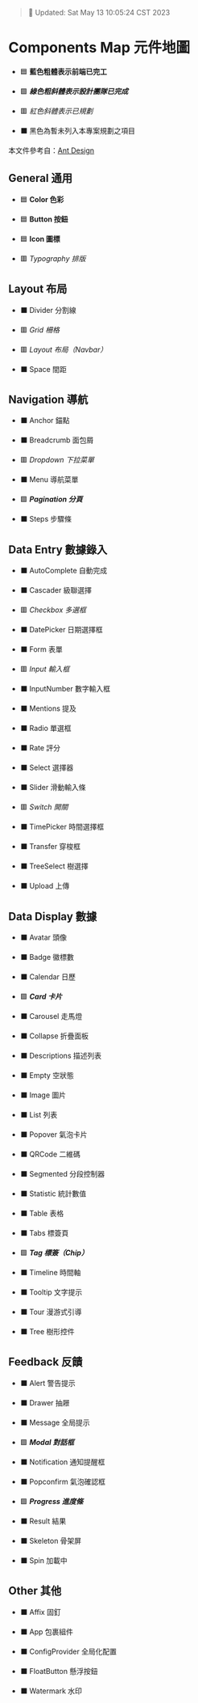 > 📌 Updated: Sat May 13 10:05:24 CST 2023

# Components Map 元件地圖

- 🟦 **藍色粗體表示前端已完工**

- 🟩 ***綠色粗斜體表示設計團隊已完成***

- 🟥 *紅色斜體表示已規劃*

- ⬛️ 黑色為暫未列入本專案規劃之項目

本文件參考自：[Ant Design](https://ant.design/components/overview-cn/)

## General 通用

- 🟦 **Color 色彩**

- 🟦 **Button 按鈕**

- 🟦 **Icon 圖標**

- 🟥 *Typography 排版*
## Layout 布局

- ⬛️ Divider 分割線

- 🟥 *Grid 柵格*

- 🟥 *Layout 布局（Navbar）*

- ⬛️ Space 間距
## Navigation 導航

- ⬛️ Anchor 錨點

- ⬛️ Breadcrumb 面包屑

- 🟥 *Dropdown 下拉菜單*

- ⬛️ Menu 導航菜單

- 🟩 ***Pagination 分頁***

- ⬛️ Steps 步驟條
## Data Entry 數據錄入

- ⬛️ AutoComplete 自動完成

- ⬛️ Cascader 級聯選擇

- 🟥 *Checkbox 多選框*

- ⬛️ DatePicker 日期選擇框

- ⬛️ Form 表單

- 🟥 *Input 輸入框*

- ⬛️ InputNumber 數字輸入框

- ⬛️ Mentions 提及

- ⬛️ Radio 單選框

- ⬛️ Rate 評分

- ⬛️ Select 選擇器

- ⬛️ Slider 滑動輸入條

- 🟥 *Switch 開關*

- ⬛️ TimePicker 時間選擇框

- ⬛️ Transfer 穿梭框

- ⬛️ TreeSelect 樹選擇

- ⬛️ Upload 上傳
## Data Display 數據

- ⬛️ Avatar 頭像

- ⬛️ Badge 徽標數

- ⬛️ Calendar 日歷

- 🟩 ***Card 卡片***

- ⬛️ Carousel 走馬燈

- ⬛️ Collapse 折疊面板

- ⬛️ Descriptions 描述列表

- ⬛️ Empty 空狀態

- ⬛️ Image 圖片

- ⬛️ List 列表

- ⬛️ Popover 氣泡卡片

- ⬛️ QRCode 二維碼

- ⬛️ Segmented 分段控制器

- ⬛️ Statistic 統計數值

- ⬛️ Table 表格

- ⬛️ Tabs 標簽頁

- 🟩 ***Tag 標簽（Chip）***

- ⬛️ Timeline 時間軸

- ⬛️ Tooltip 文字提示

- ⬛️ Tour 漫游式引導

- ⬛️ Tree 樹形控件
## Feedback 反饋

- ⬛️ Alert 警告提示

- ⬛️ Drawer 抽屜

- ⬛️ Message 全局提示

- 🟩 ***Modal 對話框***

- ⬛️ Notification 通知提醒框

- ⬛️ Popconfirm 氣泡確認框

- 🟩 ***Progress 進度條***

- ⬛️ Result 結果

- ⬛️ Skeleton 骨架屏

- ⬛️ Spin 加載中
## Other 其他

- ⬛️ Affix 固釘

- ⬛️ App 包裹組件

- ⬛️ ConfigProvider 全局化配置

- ⬛️ FloatButton 懸浮按鈕

- ⬛️ Watermark 水印